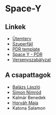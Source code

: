 # Space-Y

## Linkek
- [Ütemterv](https://github.com/users/sibosi/projects/5)
- [Szuperfájl](https://docs.google.com/document/d/1ejDll2n5JYhOkpturbacC6KUA010AB2t2pER_i0fCP8/edit?tab=t.0)
- [PDR template](https://docs.google.com/document/d/1FQSjlzJh2AtvqQ_X5NmcszUTd-Xnn7Zh/edit#heading=h.gjdgxs)
- [Space Y - PDR](https://docs.google.com/document/d/141c5Cl6St4Da276F4Kb5j9x9D-nOoFfTdNVciU082j8/edit?tab=t.0#heading=h.3dy6vkm)
- [Versenyszabályzat](https://www.cansatverseny.hu/szabalyzat)

## A csapattagok
- [Balázs László](https://github.com/balaslaszlomarton)
- [Simon Nimród](https://github.com/sibosi)
- Kalmár Benedek
- [Horváh Maja](https://github.com/bonobo15)
- Katona Salamon
